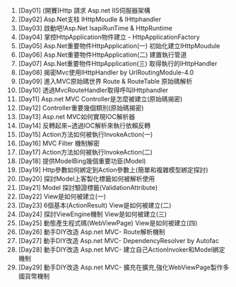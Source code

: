 1. [Day01] (開賽)Http 請求 Asp.net IIS伺服器架構
2. [Day02] Asp.Net支柱 IHttpMoudle & IHttphandler
3. [Day03] 啟動吧!Asp.Net IsapiRunTime & HttpRuntime
4. [Day04] 掌控HttpApplication物件建立 - HttpApplicationFactory
5. [Day05] Asp.Net重要物件HttpApplication(一) 初始化建立IHttpMoudule
6. [Day06] Asp.Net重要物件HttpApplication(二) 建置執行管道
7. [Day07] Asp.Net重要物件HttpApplication(三) 取得執行的IHttpHandler
8. [Day08] 揭密Mvc使用IHttpHandler by UrlRoutingModule-4.0
9. [Day09] 進入MVC原始碼世界 Route & RouteTable 原始碼解析
10. [Day10] 透過MvcRouteHandler取得呼叫IHttphandler
11. [Day11] Asp.net MVC Controller是怎麼被建立(原始碼揭密)
12. [Day12] Controller重要幾個類別(原始碼揭密)
13. [Day13] Asp.net MVC如何實現IOC解析器
14. [Day14] 反轉起來~透過IOC解析來執行依賴反轉
15. [Day15] Action方法如何被執行InvokeAction(一)
16. [Day16] MVC Filter 機制解密
17. [Day17] Action方法如何被執行InvokeAction(二)
18. [Day18] 提供ModelBing幾個重要功臣(Model)
19. [Day19] Http參數如何綁定到Action參數上(簡單和複雜模型綁定探討)
20. [Day20] 探討Model上客製化標籤如何被解析使用
21. [Day21] Model 探討驗證標籤(ValidationAttribute)
22. [Day22] View是如何被建立(一)
23. [Day23] 6個基本(ActionResult) View是如何被建立(二)
24. [Day24] 探討ViewEngine機制 View是如何被建立(三)
25. [Day25] 動態產生程式碼(WebViewPage) View是如何被建立(四)
26. [Day26] 動手DIY改造 Asp.net MVC- Route解析機制
27. [Day27] 動手DIY改造 Asp.net MVC- DependencyResolver by Autofac
28. [Day28] 動手DIY改造 Asp.net MVC- 建立自己ActionInvoker和Model綁定機制
29. [Day29] 動手DIY改造 Asp.net MVC- 擴充在擴充,強化WebViewPage製作多國貨幣機制
